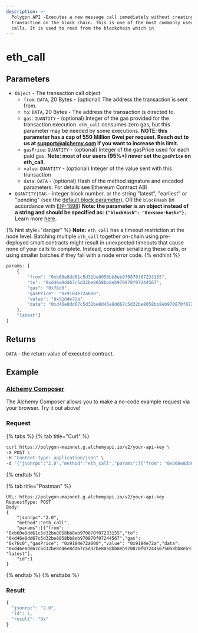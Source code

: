 ```yaml
---
description: >-
  Polygon API -Executes a new message call immediately without creating a
  transaction on the block chain. This is one of the most commonly used API
  calls. It is used to read from the blockchain which in
---
```


# eth\_call

## Parameters

* `Object` - The transaction call object
  * `from`: `DATA`, 20 Bytes - (optional) The address the transaction is sent from.
  * `to`: `DATA`, 20 Bytes - The address the transaction is directed to.
  * `gas`: `QUANTITY` - (optional) Integer of the gas provided for the transaction execution. `eth_call` consumes zero gas, but this parameter may be needed by some executions. **NOTE: this parameter has a cap of 550 Million Gwei per request. Reach out to us at support@alchemy.com if you want to increase this limit.**
  * `gasPrice`: `QUANTITY` - (optional) Integer of the gasPrice used for each paid gas. **Note: most of our users (95%+) never set the `gasPrice` on eth\_call.**
  * `value`: `QUANTITY` - (optional) Integer of the value sent with this transaction
  * `data`: `DATA` - (optional) Hash of the method signature and encoded parameters. For details see Ethereum Contract ABI
* `QUANTITY|TAG` - integer block number, or the string "latest", "earliest" or "pending" (see the [default block parameter](https://eth.wiki/json-rpc/API#the-default-block-parameter)), OR the `blockHash` (in accordance with [EIP-1898](https://eips.ethereum.org/EIPS/eip-1898)) **Note: the parameter is an object instead of a string and should be specified as: `{"blockHash": "0x<some-hash>"}.`** Learn more [here](https://eips.ethereum.org/EIPS/eip-1898).

{% hint style="danger" %}
**Note:** `eth_call` has a timeout restriction at the node level. Batching multiple `eth_call` together on-chain using pre-deployed smart contracts might result in unexpected timeouts that cause none of your calls to complete. Instead, consider serializing these calls, or using smaller batches if they fail with a node error code.
{% endhint %}

```javascript
params: [
    {
        "from": "0xb60e8dd61c5d32be8058bb8eb970870f07233155",
        "to": "0xd46e8dd67c5d32be8058bb8eb970870f07244567",
        "gas": "0x76c0",
        "gasPrice": "0x9184e72a000",
        "value": "0x9184e72a",
        "data": "0xd46e8dd67c5d32be8d46e8dd67c5d32be8058bb8eb970870f072445675058bb8eb970870f072445675"
    }, 
    "latest"]
]
```

## Returns

`DATA` - the return value of executed contract.

## Example

### [Alchemy Composer](https://composer.alchemyapi.io/?composer\_state=%7B%22chain%22%3A2%2C%22network%22%3A401%2C%22methodName%22%3A%22eth\_call%22%2C%22paramValues%22%3A%5B%7B%22to%22%3A%22%22%7D%2C%22latest%22%5D%7D)

The Alchemy Composer allows you to make a no-code example request via your browser. Try it out above!

### Request

{% tabs %}
{% tab title="Curl" %}
```bash
curl https://polygon-mainnet.g.alchemyapi.io/v2/your-api-key \
-X POST \
-H "Content-Type: application/json" \
-d '{"jsonrpc":"2.0","method":"eth_call","params":[{"from": "0xb60e8dd61c5d32be8058bb8eb970870f07233155","to": "0xd46e8dd67c5d32be8058bb8eb970870f07244567","gas": "0x76c0","gasPrice": "0x9184e72a000","value": "0x9184e72a","data": "0xd46e8dd67c5d32be8d46e8dd67c5d32be8058bb8eb970870f072445675058bb8eb970870f072445675"}, "latest"],"id":1}'
```
{% endtab %}

{% tab title="Postman" %}
```http
URL: https://polygon-mainnet.g.alchemyapi.io/v2/your-api-key
RequestType: POST
Body: 
{
    "jsonrpc":"2.0",
    "method":"eth_call",
    "params":[{"from": "0xb60e8dd61c5d32be8058bb8eb970870f07233155","to": "0xd46e8dd67c5d32be8058bb8eb970870f07244567","gas": "0x76c0","gasPrice": "0x9184e72a000","value": "0x9184e72a","data": "0xd46e8dd67c5d32be8d46e8dd67c5d32be8058bb8eb970870f072445675058bb8eb970870f072445675"}, "latest"],
    "id":1
}
```
{% endtab %}
{% endtabs %}

### Result

```javascript
{
  "jsonrpc": "2.0",
  "id": 1,
  "result": "0x"
}
```
